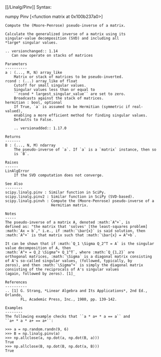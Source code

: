 [[/Linalg/Pinv]]
Syntax:

  numpy Pinv [<function matrix at 0x100b237a0>]


    Compute the (Moore-Penrose) pseudo-inverse of a matrix.

    Calculate the generalized inverse of a matrix using its
    singular-value decomposition (SVD) and including all
    *large* singular values.

    .. versionchanged:: 1.14
       Can now operate on stacks of matrices

    Parameters
    ----------
    a : (..., M, N) array_like
        Matrix or stack of matrices to be pseudo-inverted.
    rcond : (...) array_like of float
        Cutoff for small singular values.
        Singular values less than or equal to
        ``rcond * largest_singular_value`` are set to zero.
        Broadcasts against the stack of matrices.
    hermitian : bool, optional
        If True, `a` is assumed to be Hermitian (symmetric if real-valued),
        enabling a more efficient method for finding singular values.
        Defaults to False.

        .. versionadded:: 1.17.0

    Returns
    -------
    B : (..., N, M) ndarray
        The pseudo-inverse of `a`. If `a` is a `matrix` instance, then so
        is `B`.

    Raises
    ------
    LinAlgError
        If the SVD computation does not converge.

    See Also
    --------
    scipy.linalg.pinv : Similar function in SciPy.
    scipy.linalg.pinv2 : Similar function in SciPy (SVD-based).
    scipy.linalg.pinvh : Compute the (Moore-Penrose) pseudo-inverse of a
                         Hermitian matrix.

    Notes
    -----
    The pseudo-inverse of a matrix A, denoted :math:`A^+`, is
    defined as: "the matrix that 'solves' [the least-squares problem]
    :math:`Ax = b`," i.e., if :math:`\bar{x}` is said solution, then
    :math:`A^+` is that matrix such that :math:`\bar{x} = A^+b`.

    It can be shown that if :math:`Q_1 \Sigma Q_2^T = A` is the singular
    value decomposition of A, then
    :math:`A^+ = Q_2 \Sigma^+ Q_1^T`, where :math:`Q_{1,2}` are
    orthogonal matrices, :math:`\Sigma` is a diagonal matrix consisting
    of A's so-called singular values, (followed, typically, by
    zeros), and then :math:`\Sigma^+` is simply the diagonal matrix
    consisting of the reciprocals of A's singular values
    (again, followed by zeros). [1]_

    References
    ----------
    .. [1] G. Strang, *Linear Algebra and Its Applications*, 2nd Ed., Orlando,
           FL, Academic Press, Inc., 1980, pp. 139-142.

    Examples
    --------
    The following example checks that ``a * a+ * a == a`` and
    ``a+ * a * a+ == a+``:

    >>> a = np.random.randn(9, 6)
    >>> B = np.linalg.pinv(a)
    >>> np.allclose(a, np.dot(a, np.dot(B, a)))
    True
    >>> np.allclose(B, np.dot(B, np.dot(a, B)))
    True

    